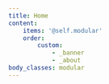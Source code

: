 ```yaml
---
title: Home
content:
    items: '@self.modular'
    order:
        custom:
            - _banner
            - _about
body_classes: modular
---
```

